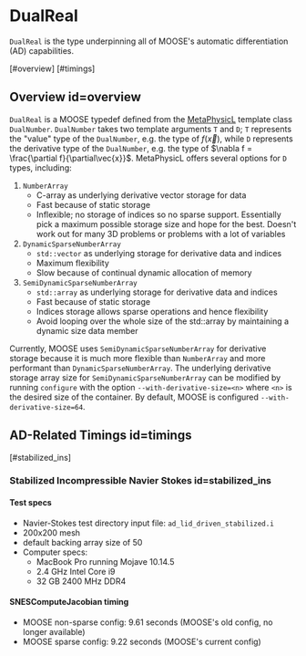 # DualReal

`DualReal` is the type underpinning all of MOOSE's automatic differentiation (AD)
capabilities.

[#overview]
[#timings]

## Overview id=overview

`DualReal` is a MOOSE typedef defined from the
[MetaPhysicL](https://github.com/libMesh/MetaPhysicL) template class
`DualNumber`. `DualNumber` takes two template arguments `T` and `D`; `T`
represents the "value" type of the `DualNumber`, e.g. the type of $f(\vec{x})$,
while `D` represents the derivative type of the `DualNumber`, e.g. the type of
$\nabla f = \frac{\partial f}{\partial\vec{x}}$. MetaPhysicL offers several
options for `D` types, including:

1. `NumberArray`
    - C-array as underlying derivative vector storage for data
    - Fast because of static storage
    - Inflexible; no storage of indices so no sparse support. Essentially pick a
      maximum possible storage size and hope for the best. Doesn't work out for
      many 3D problems or problems with a lot of variables
2. `DynamicSparseNumberArray`
    - `std::vector` as underlying storage for derivative data and indices
    - Maximum flexibility
    - Slow because of continual dynamic allocation of memory
3. `SemiDynamicSparseNumberArray`
    - `std::array` as underlying storage for derivative data and indices
    - Fast because of static storage
    - Indices storage allows sparse operations and hence flexibility
    - Avoid looping over the whole size of the std::array by
      maintaining a dynamic size data member

Currently, MOOSE uses `SemiDynamicSparseNumberArray` for derivative storage
because it is much more flexible than `NumberArray` and more performant than
`DynamicSparseNumberArray`.
The underlying derivative storage array size for `SemiDynamicSparseNumberArray`
can be modified by running `configure` with the option
`--with-derivative-size=<n>` where `<n>` is the desired size of the container.
By default, MOOSE is configured `--with-derivative-size=64`.

## AD-Related Timings id=timings

[#stabilized_ins]

### Stabilized Incompressible Navier Stokes id=stabilized_ins

#### Test specs

- Navier-Stokes test directory input file: `ad_lid_driven_stabilized.i`
- 200x200 mesh
- default backing array size of 50
- Computer specs:
    - MacBook Pro running Mojave 10.14.5
    - 2.4 GHz Intel Core i9
    - 32 GB 2400 MHz DDR4

#### SNESComputeJacobian timing

- MOOSE non-sparse config: 9.61 seconds (MOOSE's old config, no longer available)
- MOOSE sparse config: 9.22 seconds (MOOSE's current config)
